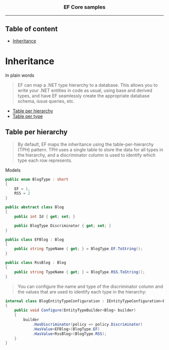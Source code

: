 <h3 align="center">
EF Core samples
</h3>

****

Table of content
-----------------

* [Inheritance](#inheritance)

Inheritance
==========================

In plain words
> EF can map a .NET type hierarchy to a database. This allows you to write your .NET entities in code as usual, using base and derived types, and have EF seamlessly create the appropriate database schema, issue queries, etc. 

* [Table per hierarchy](#table-per-hierarchy)
* [Table per type](#table-per-type)

Table per hierarchy
--------------
> By default, EF maps the inheritance using the table-per-hierarchy (TPH) pattern. TPH uses a single table to store the data for all types in the hierarchy, and a discriminator column is used to identify which type each row represents.

Models
```C#
public enum BlogType : short
{
    EF = 1,
    RSS = 2
}

public abstract class Blog
{
    public int Id { get; set; }

    public BlogType Discriminator { get; set; }
}

public class EFBlog : Blog
{
    public string TypeName { get; } = BlogType.EF.ToString();
}

public class RssBlog : Blog
{
    public string TypeName { get; } = BlogType.RSS.ToString();
}
```

> You can configure the name and type of the discriminator column and the values that are used to identify each type in the hierarchy:
```C#
internal class BlogEntityTypeConfiguration : IEntityTypeConfiguration<Blog>
{
    public void Configure(EntityTypeBuilder<Blog> builder)
    {
        builder
            .HasDiscriminator(policy => policy.Discriminator)
            .HasValue<EFBlog>(BlogType.EF)
            .HasValue<RssBlog>(BlogType.RSS);
    }
}
```
